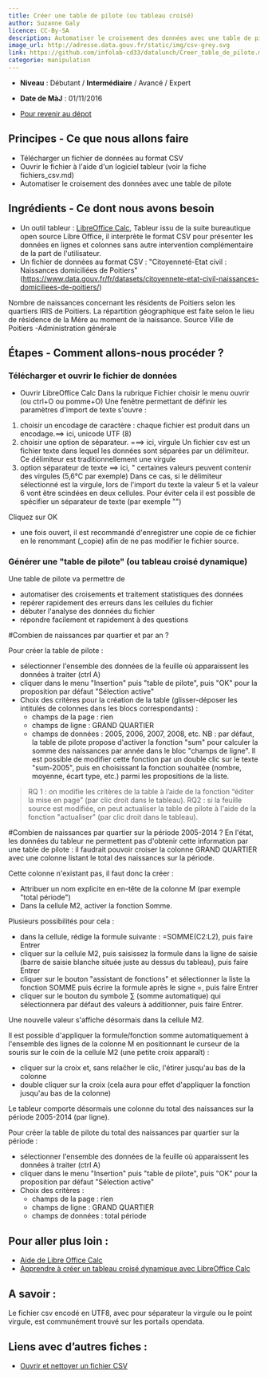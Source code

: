 ```yaml
---
title: Créer une table de pilote (ou tableau croisé)
author: Suzanne Galy
licence: CC-By-SA
description: Automatiser le croisement des données avec une table de pilote dans un tableur numérique (calc, excel).
image_url: http://adresse.data.gouv.fr/static/img/csv-grey.svg
link: https://github.com/infolab-cd33/datalunch/Creer_table_de_pilote.md
categorie: manipulation
---
```


- **Niveau** : Débutant / **Intermédiaire** / Avancé / Expert
- **Date de MàJ** : 01/11/2016

- [Pour revenir au dépot](http://datalunch.datalocale.fr)

## Principes - Ce que nous allons faire
- Télécharger un fichier de données au format CSV
- Ouvrir le fichier à l'aide d'un logiciel tableur (voir la fiche fichiers_csv.md)
- Automatiser le croisement des données avec une table de pilote

## Ingrédients - Ce dont nous avons besoin

- Un outil tableur : [LibreOffice Calc](https://fr.libreoffice.org/download/libreoffice-stable/),
Tableur issu de la suite bureautique open source Libre Office, il interprète le format CSV pour présenter les données en lignes et colonnes sans autre intervention complémentaire de la part de l'utilisateur.
- Un fichier de données au format CSV : "Citoyenneté-Etat civil : Naissances domiciliées de Poitiers" (https://www.data.gouv.fr/fr/datasets/citoyennete-etat-civil-naissances-domiciliees-de-poitiers/)

Nombre de naissances concernant les résidents de Poitiers selon les quartiers IRIS de Poitiers. La répartition géographique est faite selon le lieu de résidence de la Mére au moment de la naissance. Source Ville de Poitiers -Administration générale


## Étapes - Comment allons-nous procéder ?

### Télécharger et ouvrir le fichier de données

- Ouvrir LibreOffice Calc
Dans la rubrique Fichier choisir le menu ouvrir (ou ctrl+O ou pomme+O)
Une fenêtre permettant de définir les paramètres d'import de texte s'ouvre :
1. choisir un encodage de caractère : chaque fichier est produit dans un encodage.==> ici, unicode UTF (8)
2. choisir une option de séparateur. ===> ici, virgule
Un fichier csv est un fichier texte dans lequel les données sont séparées par un délimiteur. Ce délimiteur est traditionnellement une virgule
3. option séparateur de texte ==> ici, "
certaines valeurs peuvent contenir des virgules (5,6°C par exemple) Dans ce cas, si le délimiteur sélectionné est la virgule, lors de l'import du texte la valeur 5 et la valeur 6 vont être scindées en deux cellules.  Pour éviter cela il est possible de spécifier un séparateur de texte (par exemple "")

Cliquez sur OK

- une fois ouvert, il est recommandé d'enregistrer une copie de ce fichier en le renommant (_copie) afin de ne pas modifier le fichier source.

### Générer une "table de pilote" (ou tableau croisé dynamique)

Une table de pilote va permettre de
- automatiser des croisements et traitement statistiques des données
- repérer rapidement des erreurs dans les cellules du fichier
- débuter l'analyse des données du fichier
- répondre facilement et rapidement à des questions

#Combien de naissances par quartier et par an ?

Pour créer la table de pilote :
- sélectionner l'ensemble des données de la feuille où apparaissent les données à traiter (ctrl A)
- cliquer dans le menu "Insertion" puis "table de pilote", puis "OK" pour la proposition par défaut "Sélection active"
- Choix des critères pour la création de la table (glisser-déposer les intitulés de colonnes dans les blocs correspondants) :
    - champs de la page : rien
    - champs de ligne : GRAND QUARTIER
    - champs de données : 2005, 2006, 2007, 2008, etc.
NB : par défaut, la table de pilote propose d'activer la fonction "sum" pour calculer la somme des naissances par année dans le bloc "champs de ligne". Il est possible de modifier cette fonction par un double clic sur le texte "sum-2005", puis en choisissant la fonction souhaitée (nombre, moyenne, écart type, etc.) parmi les propositions de la liste.

>RQ 1 : on modifie les critères de la table à l’aide de la fonction “éditer la mise en page” (par clic droit dans le tableau).
>RQ2 : si la feuille source est modifiée, on peut actualiser la table de pilote à l'aide de la fonction "actualiser" (par clic droit dans le tableau).

#Combien de naissances par quartier sur la période 2005-2014 ?
En l'état, les données du tableur ne permettent pas d'obtenir cette information par une table de pilote : il faudrait pouvoir croiser la colonne GRAND QUARTIER avec une colonne listant le total des naissances sur la période.

Cette colonne n'existant pas, il faut donc la créer :
- Attribuer un nom explicite en en-tête de la colonne M (par exemple "total période")
- Dans la cellule M2, activer la fonction Somme.

Plusieurs possibilités pour cela :

- dans la cellule, rédige la formule suivante : =SOMME(C2:L2), puis faire Entrer
- cliquer sur la cellule M2, puis saisissez la formule dans la ligne de saisie (barre de saisie blanche située juste au dessus du tableau), puis faire Entrer
- cliquer sur le bouton "assistant de fonctions" et sélectionner la liste la fonction SOMME puis écrire la formule après le signe =, puis faire Entrer
- cliquer sur le bouton du symbole ∑ (somme automatique) qui sélectionnera par défaut des valeurs à additionner, puis faire Entrer.

Une nouvelle valeur s'affiche désormais dans la cellule M2.

Il est possible d'appliquer la formule/fonction somme automatiquement à l'ensemble des lignes de la colonne M en positionnant le curseur de la souris sur le coin de la cellule M2 (une petite croix apparaît) :

- cliquer sur la croix et, sans relaĉher le clic, l'étirer jusqu'au bas de la colonne
- double cliquer sur la croix (cela aura pour effet d'appliquer la fonction jusqu'au bas de la colonne)

Le tableur comporte désormais une colonne du total des naissances sur la période 2005-2014 (par ligne).

Pour créer la table de pilote du total des naissances par quartier sur la période :
- sélectionner l'ensemble des données de la feuille où apparaissent les données à traiter (ctrl A)
- cliquer dans le menu "Insertion" puis "table de pilote", puis "OK" pour la proposition par défaut "Sélection active"
- Choix des critères :
    - champs de la page : rien
    - champs de ligne : GRAND QUARTIER
    - champs de données : total période

## Pour aller plus loin :

- [Aide de Libre Office Calc](https://help.libreoffice.org/Calc/Welcome_to_the_Calc_Help/fr)
- [Apprendre à créer un tableau croisé dynamique avec LibreOffice Calc ](http://malick-nseck.developpez.com/tutoriels/apprendre-a-creer-tableau-croise-dynamique-avec-libre-office-calc/)

## A savoir :

Le fichier csv encodé en UTF8, avec pour séparateur la virgule ou le point virgule, est communément trouvé sur les portails opendata.

## Liens avec d’autres fiches :

- [Ouvrir et nettoyer un fichier CSV](http://multibao-pntbr.rhcloud.com/infolab-cd33/datalunch/ouvrir_et_nettoyer_fichier_csv.md)
